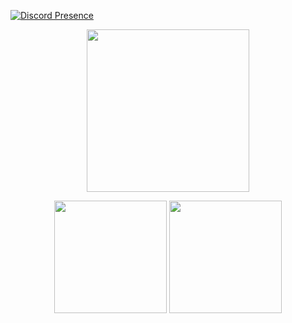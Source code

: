 [![Discord Presence](https://lanyard.cnrad.dev/api/676175784473264165)](https://discord.com/users/676175784473264165)
<p align="center">
  <img src="https://media.discordapp.net/attachments/965787351555129494/967350423839199272/23.png?width=720&height=480", width="260"/>
  <br>
<div align="center">
  <img height="180em" src="https://github-readme-stats.vercel.app/api?username=amopererecas&show_icons=true&theme=synthwave&include_all_commits=true&count_private=true"/>
  <img height="180em" src="https://github-readme-stats.vercel.app/api/top-langs/?username=rafaballerini&layout=compact&langs_count=7&theme=synthwave"
</div>
 <div style="display: inline_block"><br>
